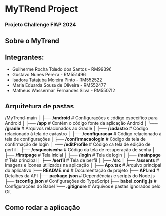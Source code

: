 # MyTRend Project
### Projeto Challenge FIAP 2024

## Sobre o MyTrend

## Integrantes:
- Guilherme Rocha Toledo dos Santos - RM99396
- Gustavo Nunes Pereira - RM551496
- Isadora Tatajuba Moreira Pinto - RM552522
- Maria Eduarda Sousa de Oliveira - RM552477
- Matheus Wasserman Fernandes Silva - RM550712

## Arquitetura de pastas 

/MyTrend-main
│
├── **/android**                  # Configurações e código específico para Android
│   ├── **/app**                  # Contém o código fonte da aplicação Android
│   └── **/gradle**               # Arquivos relacionados ao Gradle
│
├── **/cadastro**                 # Código relacionado à tela de cadastro
│
├── **/configuracao**             # Código relacionado à tela de configurações
│
├── **/confirmacaologin**         # Código da tela de confirmação de login
│
├── **/editProfile**              # Código da tela de edição de perfil
│
├── **/esquecisenha**             # Código da tela de recuperação de senha
│
├── **/firstpage**                # Tela inicial
│
├── **/login**                    # Tela de login
│
├── **/mainpage**                 # Tela principal
│
├── **/perfil**                   # Tela de perfil
│
├── **/src**
│   ├── **/assents**              # Imagens e ícones utilizados na aplicação
│
├── **App.tsx**                   # Arquivo principal do aplicativo
├── **README.md**                 # Documentação do projeto
├── **API.md**                    # Detalhes da API
├── **package.json**              # Dependências e scripts do Node.js
├── **tsconfig.json**             # Configurações do TypeScript
├── **babel.config.js**           # Configurações do Babel
└── **.gitignore**                # Arquivos e pastas ignorados pelo Git


## Como rodar a aplicação
